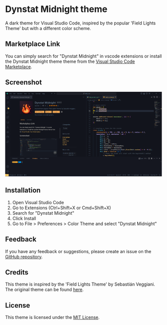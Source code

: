 # Dynstat Midnight theme

A dark theme for Visual Studio Code, inspired by the popular 'Field Lights Theme' but with a different color scheme.
## Marketplace Link

You can simply search for "Dynstat Midnight" in vscode extensions or install the Dynstat Midnight theme theme from the [Visual Studio Code Marketplace](https://marketplace.visualstudio.com/items?itemName=dynstat.dynstat-midnight).

## Screenshot

![Dynstat Midnight Theme Screenshot](https://raw.githubusercontent.com/dynstat/Dynstat-Midnight-vscode-theme/main/screenshot1.png)


## Installation

1. Open Visual Studio Code
2. Go to Extensions (Ctrl+Shift+X or Cmd+Shift+X)
3. Search for "Dynstat Midnight"
4. Click Install
5. Go to File > Preferences > Color Theme and select "Dynstat Midnight"

## Feedback

If you have any feedback or suggestions, please create an issue on the [GitHub repository](https://github.com/dynstat/Dynstat-Midnight-vscode-theme/issues).

## Credits

This theme is inspired by the 'Field Lights Theme' by Sebastián Veggiani. The original theme can be found [here](https://marketplace.visualstudio.com/items?itemName=sveggiani.vscode-field-lights).

## License

This theme is licensed under the [MIT License](https://opensource.org/licenses/MIT).
